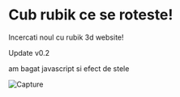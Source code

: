 
# Cub rubik ce se roteste!

Incercati noul cu rubik 3d website!


Update v0.2

am bagat javascript si efect de stele

![Capture](https://user-images.githubusercontent.com/69433258/153017686-e3b6cbaa-1048-4e23-8217-ffd5e328c4c0.PNG)
